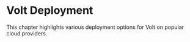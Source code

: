 # Volt Deployment

This chapter highlights various deployment options for Volt on popular cloud providers.
